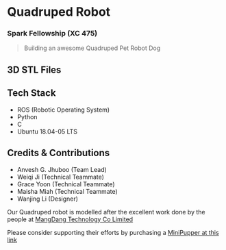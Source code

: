 # Quadruped Robot
### Spark Fellowship (XC 475)

> Building an awesome Quadruped Pet Robot Dog

## 3D STL Files



## Tech Stack

- ROS (Robotic Operating System)
- Python
- C
- Ubuntu 18.04-05 LTS

## Credits & Contributions

- Anvesh G. Jhuboo (Team Lead)
- Weiqi Ji (Technical Teammate)
- Grace Yoon (Technical Teammate)
- Maisha Miah (Technical Teammate)
- Wanjing Li (Designer)

Our Quadruped robot is modelled after the excellent work done by the people at [MangDang Technology Co Limited](https://www.mangdang.net/minipupper)

Please consider supporting their efforts by purchasing a [MiniPupper at this link](https://www.indiegogo.com/projects/mini-pupper-open-source-ros-robot-dog-kit#/)
